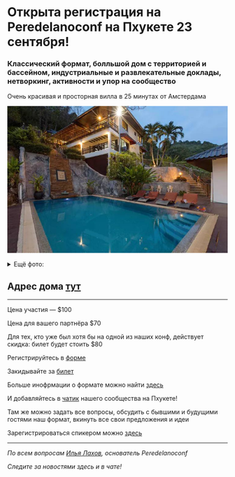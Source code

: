 # Открыта регистрация на **Peredelanoconf** на Пхукете 23 сентября! 

### Классический формат, болльшой дом с территорией и бассейном, индустриальные и развлекательные доклады, нетворкинг, активности и упор на сообщество

Очень красивая и просторная вилла в 25 минутах от Амстердама

![image](https://github.com/Alexears/alexears/blob/main/phuket/1.jpg)

<details>
<summary>Ещё фото:</summary>

![image](https://github.com/Alexears/alexears/blob/main/phuket/2.jpg)
![image](https://github.com/Alexears/alexears/blob/main/phuket/3.jpg)

</details>

## Адрес дома [тут](https://maps.app.goo.gl/AoAuEtADLsckiYPcA?g_st=ic)

---

Цена участия — $100

Цена для вашего партнёра $70

Для тех, кто уже был хотя бы на одной из наших конф, действует скидка: билет будет стоить $80

Регистрируйтесь в [форме](https://docs.google.com/forms/d/1qw1WTKeKoOk98ibwRxkSGO7L7HEThiCv2nPUg-itz00)

Закидывайте за [билет](/./guides/how-to-pay.md)

Больше инофрмации о формате можно найти [здесь](/./confs/standard.md)

И добавляйтесь в [чатик]( https://t.me/peredelanoconf) нашего сообщества на Пхукете! 

Там же можно задать все вопросы, обсудить с бывшими и будущими гостями наш формат, вкинуть все свои предложения и идеи

Зарегистрироваться спикером можно [здесь](/./guides/tech-speech.md)

---

_По всем вопросам [Илья Лахов](https://t.me/ilakhov), основатель Peredelanoconf_

_Следите за новостями здесь и в чате!_
